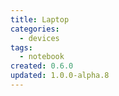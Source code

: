```yaml
---
title: Laptop
categories:
  - devices
tags:
  - notebook
created: 0.6.0
updated: 1.0.0-alpha.8
---
```

